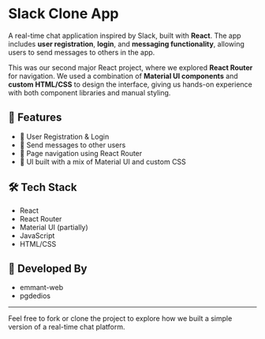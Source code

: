 # Slack Clone App

A real-time chat application inspired by Slack, built with **React**. The app includes **user registration**, **login**, and **messaging functionality**, allowing users to send messages to others in the app.

This was our second major React project, where we explored **React Router** for navigation. We used a combination of **Material UI components** and **custom HTML/CSS** to design the interface, giving us hands-on experience with both component libraries and manual styling.

## 🚀 Features

- 🔐 User Registration & Login  
- 💬 Send messages to other users  
- 🧭 Page navigation using React Router  
- 🎨 UI built with a mix of Material UI and custom CSS

## 🛠️ Tech Stack

- React  
- React Router  
- Material UI (partially)  
- JavaScript  
- HTML/CSS

## 👥 Developed By

- emmant-web
- pgdedios

---

Feel free to fork or clone the project to explore how we built a simple version of a real-time chat platform.
